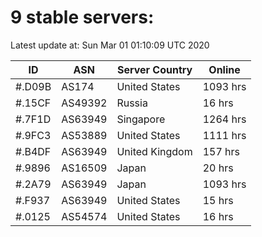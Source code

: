 # 9 stable servers:

Latest update at: Sun Mar 01 01:10:09 UTC 2020

| ID | ASN | Server Country | Online |
| -- | --- | -------------- | ------ |
| #.D09B | AS174 | United States | 1093 hrs |
| #.15CF | AS49392 | Russia | 16 hrs |
| #.7F1D | AS63949 | Singapore | 1264 hrs |
| #.9FC3 | AS53889 | United States | 1111 hrs |
| #.B4DF | AS63949 | United Kingdom | 157 hrs |
| #.9896 | AS16509 | Japan | 20 hrs |
| #.2A79 | AS63949 | Japan | 1093 hrs |
| #.F937 | AS63949 | United States | 15 hrs |
| #.0125 | AS54574 | United States | 16 hrs |

